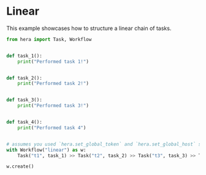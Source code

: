 # Linear

This example showcases how to structure a linear chain of tasks.

```python
from hera import Task, Workflow


def task_1():
    print("Performed task 1!")


def task_2():
    print("Performed task 2!")


def task_3():
    print("Performed task 3!")


def task_4():
    print("Performed task 4")


# assumes you used `hera.set_global_token` and `hera.set_global_host` so that the workflow can be submitted
with Workflow("linear") as w:
    Task("t1", task_1) >> Task("t2", task_2) >> Task("t3", task_3) >> Task("t4", task_4)

w.create()

```